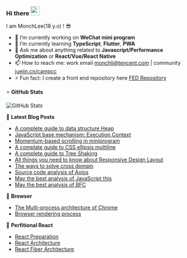 ### Hi there <a href="https://www.gautamkrishnar.com/"><img src="https://media.giphy.com/media/hvRJCLFzcasrR4ia7z/giphy.gif" width="25"></a>

I am MonchLee(18 y.o) ! 😎

- 🔭 I’m currently working on **WeChat mini program**
- 🌱 I’m currently learning **TypeScript**, **Flutter**, **PWA**
- 💬 Ask me about anything related to **Javascript/Performance Optimization** or **React/Vue/React Native**
- 📫 How to reach me: work email <a href="mailto:monchli@tencent.com">monchli@tencent.com</a> | community [juejin.cn/campcc](https://juejin.cn/user/3861140566717214/posts)
- ⚡ Fun fact: I create a front end repository here [FED Repository](https://campcc.github.io/repository/)

⭐ **GitHub Stats**
<!-- GitHub Stats -->
<img alt = "GitHub Stats" src="https://github-readme-stats.vercel.app/api?username=campcc&show_icons=true&hide=issues&icon_color=000000&hide_border=true&title_color=5391FE&text_color=555">

📕 **Latest Blog Posts**
<!-- BLOG-POST-LIST:START -->
- [A complete guide to data structure Heap](https://github.com/campcc/blog/issues/43)
- [JavaScript base mechanism: Execution Context](https://github.com/campcc/blog/issues/38)
- [Momentum-based scrolling in miniprogram](https://github.com/campcc/blog/issues/34)
- [A complate guide to CSS ellipsis multiline](https://github.com/campcc/blog/issues/27)
- [A complete guide to Tree Shaking](https://github.com/campcc/blog/issues/26)
- [All things you need to know about Responsive Design Layout](https://github.com/campcc/blog/issues/24)
- [The ways to solve cross domain](https://github.com/campcc/blog/issues/15)
- [Source code analysis of Axios](https://github.com/campcc/blog/issues/23)
- [May the best analysis of JavaScript this](https://github.com/campcc/blog/issues/19)
- [May the best analysis of BFC](https://github.com/campcc/blog/issues/16)
<!-- BLOG-POST-LIST:END -->

📖 **Browser**
<!-- BLOG-POST-LIST:START -->
- [The Multi-process architecture of Chrome](https://github.com/campcc/blog/issues/36)
- [Browser rendering process](https://github.com/campcc/blog/issues/37)
<!-- BLOG-POST-LIST:END -->

🍔 **Perfitional React**
<!-- REACT POSTS:START -->
- [React Preparation](https://github.com/campcc/blog/issues/44)
- [React Architecture](https://github.com/campcc/blog/issues/45)
- [React Fiber Architecture](https://github.com/campcc/blog/issues/46)
<!-- REACT POSTS:END -->
